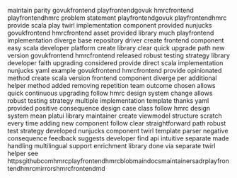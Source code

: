maintain parity govukfrontend playfrontendgovuk hmrcfrontend playfrontendhmrc problem statement playfrontendgovuk playfrontendhmrc provide scala play twirl implementation component provided nunjucks govukfrontend hmrcfrontend asset provided library much playfrontend implementation diverge base repository driver create frontend component easy scala developer platform create library clear quick upgrade path new version govukfrontend hmrcfrontend released robust testing strategy library developer faith upgrading considered provide direct scala implementation nunjucks yaml example govukfrontend hmrcfrontend provide opinionated method create scala version frontend component diverge per additional helper method added removing repetition team outcome chosen allows quick continuous upgrading follow hmrc design system change allows robust testing strategy multiple implementation template thanks yaml provided positive consequence design case class follow hmrc design system mean platui library maintainer create viewmodel structure scratch every time adding new component follow clear straightforward path robust test strategy developed nunjucks component twirl template parser negative consequence feedback suggests developer find api intuitive separate made handling multilingual support enrichment library done via separate twirl helper see httpsgithubcomhmrcplayfrontendhmrcblobmaindocsmaintainersadrplayfrontendhmrcmirrorshmrcfrontendmd